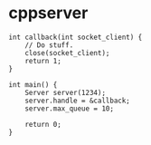 # cppserver

    int callback(int socket_client) {
        // Do stuff.
        close(socket_client);
        return 1;
    }
    
    int main() {
        Server server(1234);
        server.handle = &callback;
        server.max_queue = 10;
        
        return 0;
    }
    
